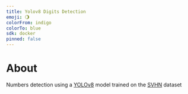 ```yaml
---
title: Yolov8 Digits Detection
emoji: 🌖
colorFrom: indigo
colorTo: blue
sdk: docker
pinned: false
---
```


# About
Numbers detection using a [YOLOv8](https://docs.ultralytics.com/modes/) model trained on the [SVHN](http://ufldl.stanford.edu/housenumbers/) dataset
